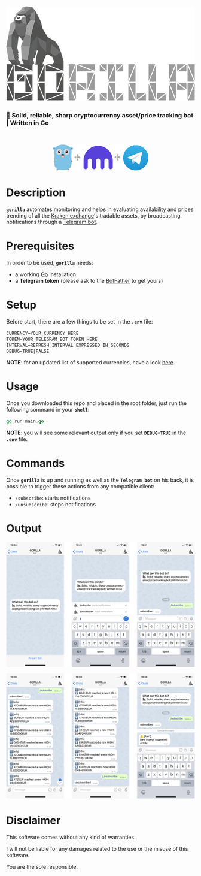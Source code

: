 ![gorilla](./gorilla-logo.png)
=

### 🦍 Solid, reliable, sharp cryptocurrency asset/price tracking bot | Written in Go

<br>

<p align="center">
    <img src="./gorilla-icons.png" width="256"/>
</p>

# Description

**```gorilla```** automates monitoring and helps in evaluating availability and prices trending of all the [Kraken exchange](https://kraken.com)'s tradable assets, by broadcasting notifications through a [Telegram bot](https://core.telegram.org/bots).

# Prerequisites

In order to be used, **```gorilla```** needs:
* a working [Go](https://golang.org/doc/install) installation
* a **Telegram token** (please ask to the [BotFather](https://core.telegram.org/bots#3-how-do-i-create-a-bot) to get yours)

# Setup

Before start, there are a few things to be set in the **```.env```** file:

```
CURRENCY=YOUR_CURRENCY_HERE
TOKEN=YOUR_TELEGRAM_BOT_TOKEN_HERE
INTERVAL=REFRESH_INTERVAL_EXPRESSED_IN_SECONDS
DEBUG=TRUE|FALSE
```

**NOTE**: for an updated list of supported currencies, have a look [here](https://support.kraken.com/hc/en-us/articles/360000381846).


# Usage

Once you downloaded this repo and placed in the root folder, just run the following command in your **```shell```**:

```go
go run main.go
```

**NOTE**: you will see some relevant output only if you set **```DEBUG=TRUE```** in the **```.env```** file.

# Commands

Once **```gorilla```** is up and running as well as the **```Telegram bot```** on his back, it is possible to trigger these actions from any compatible client:

* ```/subscribe```: starts notifications
* ```/unsubscribe```: stops notifications

# Output

![gorilla](./media/gorilla-bot-output-1.png)

![gorilla](./media/gorilla-bot-output-2.png)

# Disclaimer

This software comes without any kind of warranties.

I will not be liable for any damages related to the use or the misuse of this software.

You are the sole responsible.
